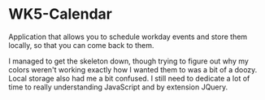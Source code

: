# WK5-Calendar

Application that allows you to schedule workday events and store them locally, so that you can come back to them.

I managed to get the skeleton down, though trying to figure out why my colors weren't working exactly how I wanted them to was a bit of a doozy. 
Local storage also had me a bit confused. I still need to dedicate a lot of time to really understanding JavaScript and by extension JQuery.
